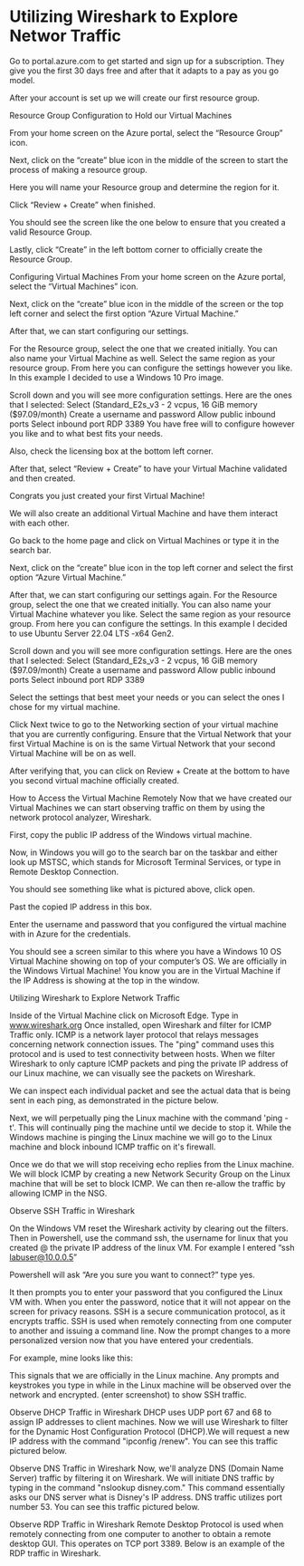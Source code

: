 # Utilizing Wireshark to Explore Networ Traffic

Go to portal.azure.com to get started and sign up for a subscription. They give you the first 30 days free and after that it adapts to a pay as you go model.

After your account is set up we will create our first resource group.

Resource Group Configuration to Hold our Virtual Machines

From your home screen on the Azure portal, select the “Resource Group” icon. 



Next, click on the “create” blue icon in the middle of the screen to start the process of making a resource group. 


Here you will name your Resource group and determine the region for it.


Click “Review + Create” when finished.

You should see the screen like the one below to ensure that you created a valid Resource Group.



Lastly, click “Create” in the left bottom corner to officially create the Resource Group.




Configuring Virtual Machines
From your home screen on the Azure portal, select the “Virtual Machines” icon.


Next, click on the “create” blue icon in the middle of the screen or the top left corner and select the first option “Azure Virtual Machine.”

After that, we can start configuring our settings.


For the Resource group, select the one that we created initially. You can also name your Virtual Machine as well. Select the same region as your resource group. From here you can configure the settings however you like. In this example I decided to use a Windows 10 Pro image. 

Scroll down and you will see more configuration settings. Here are the ones that I selected: 
Select (Standard_E2s_v3 - 2 vcpus, 16 GiB memory ($97.09/month)
Create a username and password
Allow public inbound ports
Select inbound port RDP 3389
You have free will to configure however you like and to what best fits your needs. 



Also, check the licensing box at the bottom left corner.


After that, select “Review + Create” to have your Virtual Machine validated and then created. 

Congrats you just created your first Virtual Machine!

We will also create an additional Virtual Machine and have them interact with each other. 

Go back to the home page and click on Virtual Machines or type it in the search bar.

Next, click on the “create” blue icon in the top left corner and select the first option “Azure Virtual Machine.”

After that, we can start configuring our settings again.
For the Resource group, select the one that we created initially. You can also name your Virtual Machine whatever you like. Select the same region as your resource group. From here you can configure the settings. In this example I decided to use Ubuntu Server 22.04 LTS -x64 Gen2.

Scroll down and you will see more configuration settings. Here are the ones that I selected: 
Select (Standard_E2s_v3 - 2 vcpus, 16 GiB memory ($97.09/month)
Create a username and password
Allow public inbound ports
Select inbound port RDP 3389

Select the settings that best meet your needs or you can select the ones I chose for my virtual machine. 







Click Next twice to go to the Networking section of your virtual machine that you are currently configuring. Ensure that the Virtual Network that your first Virtual Machine is on is the same Virtual Network that your second Virtual Machine will be on as well. 


After verifying that, you can click on Review + Create at the bottom to have you second virtual machine officially created. 

How to Access the Virtual Machine Remotely
Now that we have created our Virtual Machines we can start observing traffic on them by using the network protocol analyzer, Wireshark. 

First, copy the public IP address of the Windows virtual machine. 


Now, in Windows you will go to the search bar on the taskbar and either look up MSTSC, which stands for Microsoft Terminal Services, or type in Remote Desktop Connection.



You should see something like what is pictured above, click open.

Past the copied IP address in this box.

 

Enter the username and password that you configured the virtual machine with in Azure for the credentials.






You should see a screen similar to this where you have a Windows 10 OS Virtual Machine showing on top of your computer’s OS. We are officially in the Windows Virtual Machine! You know you are in the Virtual Machine if the IP Address is showing at the top in the window. 

Utilizing Wireshark to Explore Network Traffic


Inside of the Virtual Machine click on Microsoft Edge.
Type in www.wireshark.org
Once installed, open Wireshark and filter for ICMP Traffic only. ICMP is a network layer protocol that relays messages concerning network connection issues. The "ping" command uses this protocol and is used to test connectivity between hosts. When we filter Wireshark to only capture ICMP packets and ping the private IP address of our Linux machine, we can visually see the packets on Wireshark.



We can inspect each individual packet and see the actual data that is being sent in each ping, as demonstrated in the picture below.



Next, we will perpetually ping the Linux machine with the command 'ping -t'. This will continually ping the machine until we decide to stop it. While the Windows machine is pinging the Linux machine we will go to the Linux machine and block inbound ICMP traffic on it's firewall. 



Once we do that we will stop receiving echo replies from the Linux machine. We will block ICMP by creating a new Network Security Group on the Linux machine that will be set to block ICMP. We can then re-allow the traffic by allowing ICMP in the NSG.





Observe SSH Traffic in Wireshark
 
On the Windows VM reset the Wireshark activity by clearing out the filters. Then in Powershell, use the command ssh, the username for linux that you created @ the private IP address of the linux VM. For example I entered “ssh labuser@10.0.0.5”


Powershell will ask “Are you sure you want to connect?” type yes.

It then prompts you to enter your password that you configured the Linux VM with. When you enter the password, notice that it will not appear on the screen for privacy reasons. SSH is a secure communication protocol, as it encrypts traffic. SSH is used when remotely connecting from one computer to another and issuing a command line. Now the prompt changes to a more personalized version now that you have entered your credentials. 
















For example, mine looks like this: 



This signals that we are officially in the Linux machine. Any prompts and keystrokes you type in while in the Linux machine will be observed over the network and encrypted. (enter screenshot) to show SSH traffic. 



Observe DHCP Traffic in Wireshark
DHCP uses UDP port 67 and 68 to assign IP addresses to client machines. 
Now we will use Wireshark to filter for the Dynamic Host Configuration Protocol (DHCP).We will request a new IP address with the command "ipconfig /renew". You can see this traffic pictured below.

Observe DNS Traffic in Wireshark
Now, we'll analyze DNS (Domain Name Server) traffic by filtering it on Wireshark. We will initiate DNS traffic by typing in the command "nslookup disney.com." This command essentially asks our DNS server what is Disney's IP address. DNS traffic utilizes port number 53. You can see this traffic pictured below.








Observe RDP Traffic in Wireshark
Remote Desktop Protocol is used when remotely connecting from one computer to another to obtain a remote desktop GUI. This operates on TCP port 3389. Below is an example of the RDP traffic in Wireshark.

